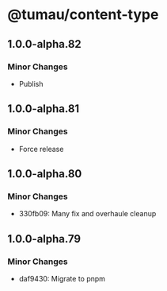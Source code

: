 # @tumau/content-type

## 1.0.0-alpha.82

### Minor Changes

- Publish

## 1.0.0-alpha.81

### Minor Changes

- Force release

## 1.0.0-alpha.80

### Minor Changes

- 330fb09: Many fix and overhaule cleanup

## 1.0.0-alpha.79

### Minor Changes

- daf9430: Migrate to pnpm
